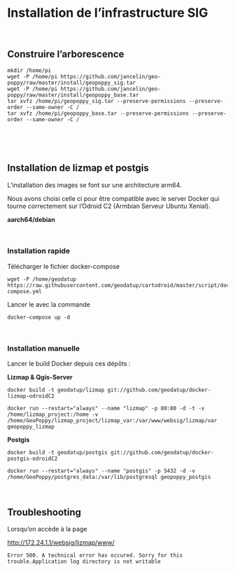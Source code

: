 Installation de l’infrastructure SIG
====================================

 

Construire l’arborescence
-------------------------

~~~~~~~~~~~~~~~~~~~~~~~~~~~~~~~~~~~~~~~~~~~~~~~~~~~~~~~~~~~~~~~~~~~~~~~~~~~~~~~~
mkdir /home/pi
wget -P /home/pi https://github.com/jancelin/geo-poppy/raw/master/install/geopoppy_sig.tar 
wget -P /home/pi https://github.com/jancelin/geo-poppy/raw/master/install/geopoppy_base.tar
tar xvfz /home/pi/geopoppy_sig.tar --preserve-permissions --preserve-order --same-owner -C /
tar xvfz /home/pi/geopoppy_base.tar --preserve-permissions --preserve-order --same-owner -C /
~~~~~~~~~~~~~~~~~~~~~~~~~~~~~~~~~~~~~~~~~~~~~~~~~~~~~~~~~~~~~~~~~~~~~~~~~~~~~~~~

 

 

Installation de lizmap et postgis
---------------------------------

L’installation des images se font sur une architecture arm64.

Nous avons choisi celle ci pour être compatible avec le server Docker qui tourne
correctement sur l’Odroid C2 (Armbian Serveur Ubuntu Xenial).

**aarch64/debian**

 

### Installation rapide

Télécharger le fichier docker-compose

~~~~~~~~~~~~~~~~~~~~~~~~~~~~~~~~~~~~~~~~~~~~~~~~~~~~~~~~~~~~~~~~~~~~~~~~~~~~~~~~
wget -P /home/geodatup https://raw.githubusercontent.com/geodatup/cartodroid/master/script/docker-compose.yml
~~~~~~~~~~~~~~~~~~~~~~~~~~~~~~~~~~~~~~~~~~~~~~~~~~~~~~~~~~~~~~~~~~~~~~~~~~~~~~~~

Lancer le avec la commande

~~~~~~~~~~~~~~~~~~~~~~~~~~~~~~~~~~~~~~~~~~~~~~~~~~~~~~~~~~~~~~~~~~~~~~~~~~~~~~~~
docker-compose up -d
~~~~~~~~~~~~~~~~~~~~~~~~~~~~~~~~~~~~~~~~~~~~~~~~~~~~~~~~~~~~~~~~~~~~~~~~~~~~~~~~

 

### Installation manuelle

Lancer le build Docker depuis ces dépôts :

**Lizmap & Qgis-Server**

~~~~~~~~~~~~~~~~~~~~~~~~~~~~~~~~~~~~~~~~~~~~~~~~~~~~~~~~~~~~~~~~~~~~~~~~~~~~~~~~
docker build -t geodatup/lizmap git://github.com/geodatup/docker-lizmap-odroidC2
~~~~~~~~~~~~~~~~~~~~~~~~~~~~~~~~~~~~~~~~~~~~~~~~~~~~~~~~~~~~~~~~~~~~~~~~~~~~~~~~

~~~~~~~~~~~~~~~~~~~~~~~~~~~~~~~~~~~~~~~~~~~~~~~~~~~~~~~~~~~~~~~~~~~~~~~~~~~~~~~~
docker run --restart="always" --name "lizmap" -p 80:80 -d -t -v /home/lizmap_project:/home -v /home/GeoPoppy/lizmap_project/lizmap_var:/var/www/websig/lizmap/var geopoppy_lizmap
~~~~~~~~~~~~~~~~~~~~~~~~~~~~~~~~~~~~~~~~~~~~~~~~~~~~~~~~~~~~~~~~~~~~~~~~~~~~~~~~

**Postgis**

~~~~~~~~~~~~~~~~~~~~~~~~~~~~~~~~~~~~~~~~~~~~~~~~~~~~~~~~~~~~~~~~~~~~~~~~~~~~~~~~
docker build -t geodatup/postgis git://github.com/geodatup/docker-postgis-odroidC2
~~~~~~~~~~~~~~~~~~~~~~~~~~~~~~~~~~~~~~~~~~~~~~~~~~~~~~~~~~~~~~~~~~~~~~~~~~~~~~~~

~~~~~~~~~~~~~~~~~~~~~~~~~~~~~~~~~~~~~~~~~~~~~~~~~~~~~~~~~~~~~~~~~~~~~~~~~~~~~~~~
docker run --restart="always" --name "postgis" -p 5432 -d -v /home/GeoPoppy/postgres_data:/var/lib/postgresql geopoppy_postgis
~~~~~~~~~~~~~~~~~~~~~~~~~~~~~~~~~~~~~~~~~~~~~~~~~~~~~~~~~~~~~~~~~~~~~~~~~~~~~~~~

 

Troubleshooting
---------------

Lorsqu’on accède à la page

<http://172.24.1.1/websig/lizmap/www/>

~~~~~~~~~~~~~~~~~~~~~~~~~~~~~~~~~~~~~~~~~~~~~~~~~~~~~~~~~~~~~~~~~~~~~~~~~~~~~~~~
Error 500. A technical error has occured. Sorry for this trouble.Application log directory is not writable
~~~~~~~~~~~~~~~~~~~~~~~~~~~~~~~~~~~~~~~~~~~~~~~~~~~~~~~~~~~~~~~~~~~~~~~~~~~~~~~~
